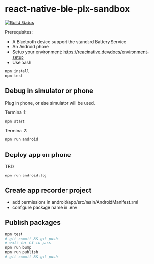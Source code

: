 # react-native-ble-plx-sandbox

[![Build Status](https://travis-ci.com/larsthorup/react-native-ble-plx-sandbox.svg?branch=main)](https://travis-ci.com/larsthorup/react-native-ble-plx-sandbox)

Prerequisites:

- A Bluetooth device support the standard Battery Service
- An Android phone
- Setup your environment: https://reactnative.dev/docs/environment-setup
- Use bash

```bash
npm install
npm test
```

## Debug in simulator or phone

Plug in phone, or else simulator will be used.

Terminal 1:

```bash
npm start
```

Terminal 2:

```bash
npm run android
```

## Deploy app on phone

TBD

```
npm run android:log
```

## Create app recorder project

- add permissions in android/app/src/main/AndroidManifest.xml
- configure package name in .env

## Publish packages

```bash
npm test
# git commit && git push
# wait for CI to pass
npm run bump
npm run publish
# git commit && git push
```
